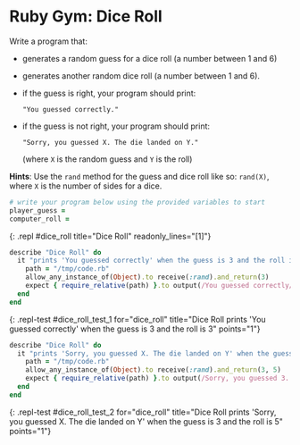 # Ruby Gym: Dice Roll

Write a program that:
- generates a random guess for a dice roll (a number between 1 and 6)
- generates another random dice roll (a number between 1 and 6).  
- if the guess is right, your program should print: 
    ```
    "You guessed correctly."
    ```

- if the guess is not right, your program should print: 
    ```
    "Sorry, you guessed X. The die landed on Y." 
    ```

    (where `X` is the random guess and `Y` is the roll)

**Hints**: Use the `rand` method for the guess and dice roll like so: `rand(X)`, where `X` is the number of sides for a dice.

```ruby
# write your program below using the provided variables to start
player_guess =
computer_roll =
```
{: .repl #dice_roll title="Dice Roll" readonly_lines="[1]"}


```ruby
describe "Dice Roll" do
  it "prints 'You guessed correctly' when the guess is 3 and the roll is 3" do
    path = "/tmp/code.rb"
    allow_any_instance_of(Object).to receive(:rand).and_return(3)
    expect { require_relative(path) }.to output(/You guessed correctly/).to_stdout
  end
end
```
{: .repl-test #dice_roll_test_1 for="dice_roll" title="Dice Roll prints 'You guessed correctly' when the guess is 3 and the roll is 3" points="1"}

```ruby
describe "Dice Roll" do
  it "prints 'Sorry, you guessed X. The die landed on Y' when the guess is 3 and the roll is 5" do
    path = "/tmp/code.rb"
    allow_any_instance_of(Object).to receive(:rand).and_return(3, 5)
    expect { require_relative(path) }.to output(/Sorry, you guessed 3. The die landed on 5/).to_stdout
  end
end
```
{: .repl-test #dice_roll_test_2 for="dice_roll" title="Dice Roll prints 'Sorry, you guessed X. The die landed on Y' when the guess is 3 and the roll is 5" points="1"}
